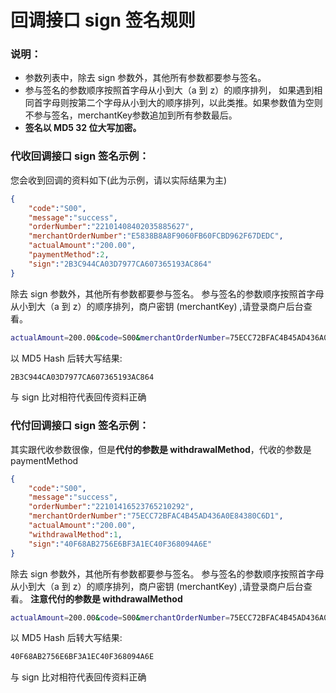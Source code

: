 # 回调接口 sign 签名规则

### 说明：
- 参数列表中，除去 sign 参数外，其他所有参数都要参与签名。
- 参与签名的参数顺序按照首字母从小到大（a 到 z）的顺序排列， 如果遇到相同首字母则按第二个字母从小到大的顺序排列，以此类推。如果参数值为空则不参与签名，merchantKey参数追加到所有参数最后。
- **签名以 MD5 32 位大写加密。**

### 代收回调接口 sign 签名示例：

您会收到回调的资料如下(此为示例，请以实际结果为主)

```json
{
    "code":"S00",
    "message":"success",
    "orderNumber":"22101408402035885627",
    "merchantOrderNumber":"E5838B8A8F9060FB60FCBD962F67DEDC",
    "actualAmount":"200.00",
    "paymentMethod":2,
    "sign":"2B3C944CA03D7977CA607365193AC864"
}
```

除去 sign 参数外，其他所有参数都要参与签名。
参与签名的参数顺序按照首字母从小到大（a 到 z）的顺序排列，商户密钥 (merchantKey) ,请登录商户后台查看。
```bash
actualAmount=200.00&code=S00&merchantOrderNumber=75ECC72BFAC4B45AD436A0E84380C6D1&message=success&orderNumber=22101416523765210292&paymentMethod=2&merchantKey=**you need change this merchantKey**
```

以 MD5 Hash 后转大写结果: 

```bash
2B3C944CA03D7977CA607365193AC864
```

与 sign 比对相符代表回传资料正确


### 代付回调接口 sign 签名示例：

其实跟代收参数很像，但是**代付的参数是 withdrawalMethod**，代收的参数是 paymentMethod

```json
{
    "code":"S00",
    "message":"success",
    "orderNumber":"22101416523765210292",
    "merchantOrderNumber":"75ECC72BFAC4B45AD436A0E84380C6D1",
    "actualAmount":"200.00",
    "withdrawalMethod":1,
    "sign":"40F68AB2756E6BF3A1EC40F368094A6E"
}
```

除去 sign 参数外，其他所有参数都要参与签名。
参与签名的参数顺序按照首字母从小到大（a 到 z）的顺序排列，商户密钥 (merchantKey) ,请登录商户后台查看。
**注意代付的参数是 withdrawalMethod**

```bash
actualAmount=200.00&code=S00&merchantOrderNumber=75ECC72BFAC4B45AD436A0E84380C6D1&message=success&orderNumber=22101416523765210292&paymentMethod=2&merchantKey=**you need change this merchantKey**
```


以 MD5 Hash 后转大写结果: 

```bash
40F68AB2756E6BF3A1EC40F368094A6E
```

与 sign 比对相符代表回传资料正确